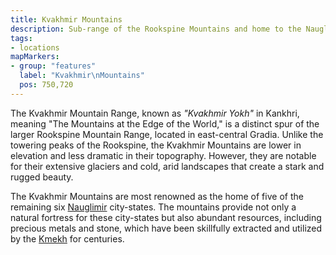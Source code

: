 ```yaml
---
title: Kvakhmir Mountains
description: Sub-range of the Rookspine Mountains and home to the Nauglimir
tags:
- locations
mapMarkers:
- group: "features"
  label: "Kvakhmir\nMountains"
  pos: 750,720
---
```


The Kvakhmir Mountain Range, known as _"Kvakhmir Yokh"_ in Kankhri, meaning "The
Mountains at the Edge of the World," is a distinct spur of the larger Rookspine
Mountain Range, located in east-central Gradia. Unlike the towering peaks of the
Rookspine, the Kvakhmir Mountains are lower in elevation and less dramatic in
their topography. However, they are notable for their extensive glaciers and
cold, arid landscapes that create a stark and rugged beauty.

The Kvakhmir Mountains are most renowned as the home of five of the remaining
six [Nauglimir](/pages/Nauglimir) city-states. The mountains provide not only a
natural fortress for these city-states but also abundant resources, including
precious metals and stone, which have been skillfully extracted and utilized by
the [Kmekh](/pages/Kmekh) for centuries.
